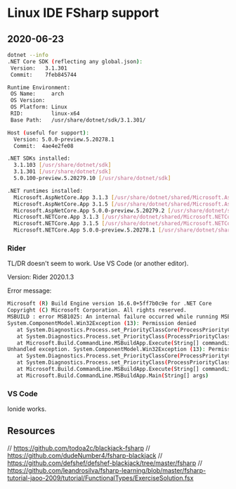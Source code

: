 # Linux IDE FSharp support

## 2020-06-23

```sh
dotnet --info
.NET Core SDK (reflecting any global.json):
 Version:   3.1.301
 Commit:    7feb845744

Runtime Environment:
 OS Name:     arch
 OS Version:  
 OS Platform: Linux
 RID:         linux-x64
 Base Path:   /usr/share/dotnet/sdk/3.1.301/

Host (useful for support):
  Version: 5.0.0-preview.5.20278.1
  Commit:  4ae4e2fe08

.NET SDKs installed:
  3.1.103 [/usr/share/dotnet/sdk]
  3.1.301 [/usr/share/dotnet/sdk]
  5.0.100-preview.5.20279.10 [/usr/share/dotnet/sdk]

.NET runtimes installed:
  Microsoft.AspNetCore.App 3.1.3 [/usr/share/dotnet/shared/Microsoft.AspNetCore.App]
  Microsoft.AspNetCore.App 3.1.5 [/usr/share/dotnet/shared/Microsoft.AspNetCore.App]
  Microsoft.AspNetCore.App 5.0.0-preview.5.20279.2 [/usr/share/dotnet/shared/Microsoft.AspNetCore.App]
  Microsoft.NETCore.App 3.1.3 [/usr/share/dotnet/shared/Microsoft.NETCore.App]
  Microsoft.NETCore.App 3.1.5 [/usr/share/dotnet/shared/Microsoft.NETCore.App]
  Microsoft.NETCore.App 5.0.0-preview.5.20278.1 [/usr/share/dotnet/shared/Microsoft.NETCore.App]
```

### Rider

TL/DR doesn't seem to work. Use VS Code (or another editor).

Version: Rider 2020.1.3

Error message:

```sh
Microsoft (R) Build Engine version 16.6.0+5ff7b0c9e for .NET Core
Copyright (C) Microsoft Corporation. All rights reserved.
MSBUILD : error MSB1025: An internal failure occurred while running MSBuild.
System.ComponentModel.Win32Exception (13): Permission denied
   at System.Diagnostics.Process.set_PriorityClassCore(ProcessPriorityClass value)
   at System.Diagnostics.Process.set_PriorityClass(ProcessPriorityClass value)
   at Microsoft.Build.CommandLine.MSBuildApp.Execute(String[] commandLine)
Unhandled exception. System.ComponentModel.Win32Exception (13): Permission denied
   at System.Diagnostics.Process.set_PriorityClassCore(ProcessPriorityClass value)
   at System.Diagnostics.Process.set_PriorityClass(ProcessPriorityClass value)
   at Microsoft.Build.CommandLine.MSBuildApp.Execute(String[] commandLine)
   at Microsoft.Build.CommandLine.MSBuildApp.Main(String[] args)
```

### VS Code

Ionide works.

## Resources

// https://github.com/todoa2c/blackjack-fsharp
// https://github.com/dudeNumber4/fsharp-blackjack
// https://github.com/defshef/defshef-blackjack/tree/master/fsharp
// https://github.com/leandrosilva/fsharp-learning/blob/master/fsharp-tutorial-jaoo-2009/tutorial/FunctionalTypes/ExerciseSolution.fsx